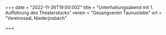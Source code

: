 +++
date = "2022-11-26T19:00:00Z"
title = "Unterhaltungsabend mit 1. Aufführung des Theaterstücks"
verein = "Gesangverein Taunusliebe"
ort = "Vereinssaal, Niederjosbach"

+++
